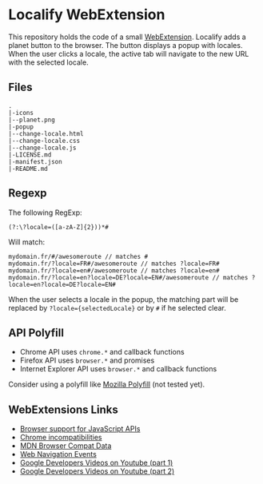 # Localify WebExtension

This repository holds the code of a small [WebExtension](https://developer.mozilla.org/en-US/Add-ons/WebExtensions).
Localify adds a planet button to the browser.
The button displays a popup with locales.
When the user clicks a locale, the active tab will navigate to the new URL with the selected locale.

## Files

```shell
.
|-icons
|--planet.png
|-popup
|--change-locale.html
|--change-locale.css
|--change-locale.js
|-LICENSE.md
|-manifest.json
|-README.md
```

## Regexp

The following RegExp:
```shell
(?:\?locale=([a-zA-Z]{2}))*#
```

Will match:
```shell
mydomain.fr/#/awesomeroute // matches #
mydomain.fr/?locale=FR#/awesomeroute // matches ?locale=FR#
mydomain.fr/?locale=en#/awesomeroute // matches ?locale=en#
mydomain.fr/?locale=en?locale=DE?locale=EN#/awesomeroute // matches ?locale=en?locale=DE?locale=EN#
```

When the user selects a locale in the popup, the matching part will be replaced by `?locale={selectedLocale}` or by `#` if he selected clear.

## API Polyfill

- Chrome API uses `chrome.*` and callback functions
- Firefox API uses `browser.*` and promises
- Internet Explorer API uses `browser.*` and callback functions

Consider using a polyfill like [Mozilla Polyfill](https://github.com/mozilla/webextension-polyfill) (not tested yet).

## WebExtensions Links

- [Browser support for JavaScript APIs](https://developer.mozilla.org/en-US/Add-ons/WebExtensions/Browser_support_for_JavaScript_APIs)
- [Chrome incompatibilities](https://developer.mozilla.org/en-US/Add-ons/WebExtensions/Chrome_incompatibilities)
- [MDN Browser Compat Data](https://github.com/mdn/browser-compat-data)
- [Web Navigation Events](https://developer.mozilla.org/en-US/Add-ons/WebExtensions/API/webNavigation)
- [Google Developers Videos on Youtube (part 1)](https://www.youtube.com/watch?v=rNkfs8-uRTE&list=PLCA101D6A85FE9D4B)
- [Google Developers Videos on Youtube (part 2)](https://www.youtube.com/watch?v=wRDPTnY3yO8&list=PL38DF05697DE372B1)
